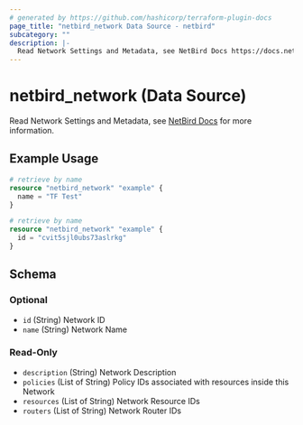 ```yaml
---
# generated by https://github.com/hashicorp/terraform-plugin-docs
page_title: "netbird_network Data Source - netbird"
subcategory: ""
description: |-
  Read Network Settings and Metadata, see NetBird Docs https://docs.netbird.io/how-to/networks for more information.
---
```


# netbird_network (Data Source)

Read Network Settings and Metadata, see [NetBird Docs](https://docs.netbird.io/how-to/networks) for more information.

## Example Usage

```terraform
# retrieve by name
resource "netbird_network" "example" {
  name = "TF Test"
}

# retrieve by name
resource "netbird_network" "example" {
  id = "cvit5sjl0ubs73aslrkg"
}
```

<!-- schema generated by tfplugindocs -->
## Schema

### Optional

- `id` (String) Network ID
- `name` (String) Network Name

### Read-Only

- `description` (String) Network Description
- `policies` (List of String) Policy IDs associated with resources inside this Network
- `resources` (List of String) Network Resource IDs
- `routers` (List of String) Network Router IDs
